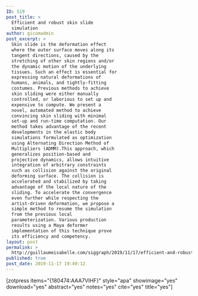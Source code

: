 ```yaml
---
ID: 519
post_title: >
  Efficient and robust skin slide
  simulation
author: gicomadmin
post_excerpt: >
  Skin slide is the deformation effect
  where the outer surface moves along its
  tangent directions, caused by the
  stretching of other skin regions and/or
  the dynamic motion of the underlying
  tissues. Such an effect is essential for
  expressing natural deformations of
  humans, animals, and tightly-fitting
  costumes. Previous methods to achieve
  skin sliding were either manually
  controlled, or laborious to set up and
  expensive to compute. We present a
  novel, automated method to achieve
  convincing skin sliding with minimal
  set-up and run-time computation. Our
  method takes advantage of the recent
  developments in the elastic body
  simulations formulated as optimization
  using Alternating Direction Method of
  Multipliers (ADMM).This approach, which
  generalizes position-based and
  projective dynamics, allows intuitive
  integration of arbitrary constraints
  such as collision against the original
  deforming surface. The collision is
  accelerated and stabilized by taking
  advantage of the local nature of the
  sliding. To accelerate the convergence
  even further while respecting the
  artist-driven deformation, we propose a
  simple method to resume the simulation
  from the previous local
  parameterization. Various production
  results using a Maya deformer
  implementation of this technique prove
  its efficiency and competency.
layout: post
permalink: >
  http://guillaumeisabelle.com/siggraph/2019/11/17/efficient-and-robust-skin-slide-simulation/
published: true
post_date: 2019-11-17 19:49:12
---
```

<!-- wp:paragraph -->



<!-- /wp:paragraph -->

<!-- wp:paragraph -->

[zotpress items="{180474:AAA7VIHF}" style="apa" showimage="yes" download="yes" abstract="yes" notes="yes" cite="yes" title="yes"]

<!-- /wp:paragraph -->